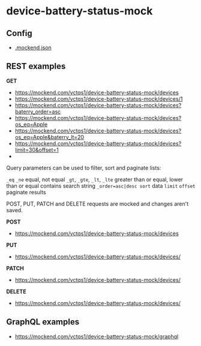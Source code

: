 # device-battery-status-mock

## Config

- [.mockend.json](.mockend.json)

## REST examples

**GET**
- https://mockend.com/vctqs1/device-battery-status-mock/devices
- https://mockend.com/vctqs1/device-battery-status-mock/devices/1
- https://mockend.com/vctqs1/device-battery-status-mock/devices?baterry_order=asc
- https://mockend.com/vctqs1/device-battery-status-mock/devices?os_eq=Apple
- https://mockend.com/vctqs1/device-battery-status-mock/devices?os_eq=Apple&baterry_lt=20
- https://mockend.com/vctqs1/device-battery-status-mock/devices?limit=30&offset=1
- 
Query parameters can be used to filter, sort and paginate lists:

`_eq` `_ne` equal, not equal
`_gt`, `_gte`, `_lt`, `_lte` greater than or equal, lower than or equal contains search string
`_order=asc|desc sort` data
`limit` `offset` paginate results


POST, PUT, PATCH and DELETE requests are mocked and changes aren't saved. 

**POST**   
- https://mockend.com/vctqs1/device-battery-status-mock/devices

**PUT**    
- https://mockend.com/vctqs1/device-battery-status-mock/devices/<id>
 
**PATCH**
- https://mockend.com/vctqs1/device-battery-status-mock/devices/<id>
  
**DELETE**
- https://mockend.com/vctqs1/device-battery-status-mock/devices/<id>




## GraphQL examples

- https://mockend.com/vctqs1/device-battery-status-mock/graphql
